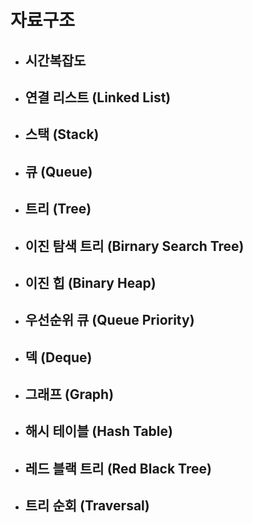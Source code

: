 # 자료구조

+ ## 시간복잡도

+ ## 연결 리스트 (Linked List)

+ ## 스택 (Stack)

+ ## 큐 (Queue)

+ ## 트리 (Tree)

+ ## 이진 탐색 트리 (Birnary Search Tree)

+ ## 이진 힙 (Binary Heap)

+ ## 우선순위 큐 (Queue Priority)

+ ## 덱 (Deque)

+ ## 그래프 (Graph)

+ ## 해시 테이블 (Hash Table)

+ ## 레드 블랙 트리 (Red Black Tree)

+ ## 트리 순회 (Traversal)
